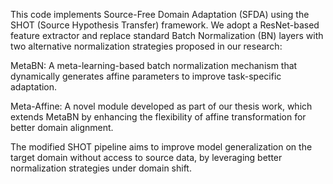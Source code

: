 This code implements Source-Free Domain Adaptation (SFDA) using the SHOT (Source Hypothesis Transfer) framework. We adopt a ResNet-based feature extractor and replace standard Batch Normalization (BN) layers with two alternative normalization strategies proposed in our research:

MetaBN: A meta-learning-based batch normalization mechanism that dynamically generates affine parameters to improve task-specific adaptation.

Meta-Affine: A novel module developed as part of our thesis work, which extends MetaBN by enhancing the flexibility of affine transformation for better domain alignment.

The modified SHOT pipeline aims to improve model generalization on the target domain without access to source data, by leveraging better normalization strategies under domain shift.
